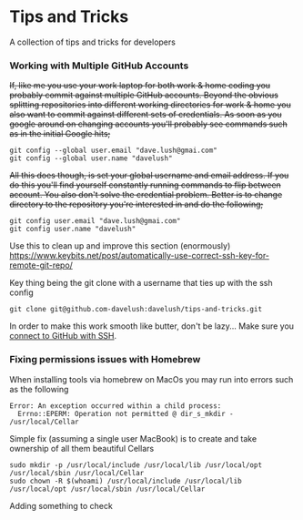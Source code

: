 # Tips and Tricks
A collection of tips and tricks for developers

### Working with Multiple GitHub Accounts

~~If, like me you use your work laptop for both work & home coding you probably commit against multiple GitHub accounts. Beyond the obvious splitting repositories into different working directories for work & home you also want to commit against different sets of credentials. As soon as you google around on changing accounts you'll probably see commands such as in the initial Google hits;~~
```commandline
git config --global user.email "dave.lush@gmai.com"
git config --global user.name "davelush"
```
~~All this does though, is set your global username and email address. If you do this you'll find yourself constantly running commands to flip between account. You also don't solve the credential problem. Better is to change directory to the repository you're interested in and do the following;~~
```commandline
git config user.email "dave.lush@gmai.com"
git config user.name "davelush"
```

Use this to clean up and improve this section (enormously) https://www.keybits.net/post/automatically-use-correct-ssh-key-for-remote-git-repo/

Key thing being the git clone with a username that ties up with the ssh config

```commandline
git clone git@github.com-davelush:davelush/tips-and-tricks.git
```

In order to make this work smooth like butter, don't be lazy... Make sure you [connect to GitHub with SSH](https://help.github.com/articles/connecting-to-github-with-ssh/).

### Fixing permissions issues with Homebrew

When installing tools via homebrew on MacOs you may run into errors such as the following

```commandline
Error: An exception occurred within a child process:
  Errno::EPERM: Operation not permitted @ dir_s_mkdir - /usr/local/Cellar
``` 

Simple fix (assuming a single user MacBook) is to create and take ownership of all them beautiful Cellars

```commandline
sudo mkdir -p /usr/local/include /usr/local/lib /usr/local/opt /usr/local/sbin /usr/local/Cellar
sudo chown -R $(whoami) /usr/local/include /usr/local/lib /usr/local/opt /usr/local/sbin /usr/local/Cellar
```

Adding something to check
